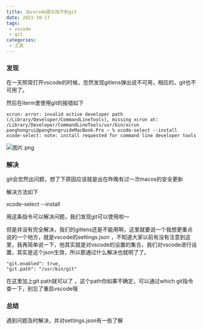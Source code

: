 ```yaml
---
title: 当vscode提示找不到git
date: 2021-10-17
tags:
 - vscode
 - git
categories: 
 - 工具
---
```



### 发现
在一天照常打开vscode的时候，忽然发现gitlens弹出说不可用，相应的，git也不可用了。

然后在iterm里使用git的报错如下
```
xcrun: error: invalid active developer path (/Library/Developer/CommandLineTools), missing xcrun at: /Library/Developer/CommandLineTools/usr/bin/xcrun
panghongrui@panghongruideMacBook-Pro ~ % xcode-select --install
xcode-select: note: install requested for command line developer tools

```

![图片.png](https://p1-juejin.byteimg.com/tos-cn-i-k3u1fbpfcp/dd3238cc227a40549ee90811ec9e2c98~tplv-k3u1fbpfcp-watermark.image)


### 解决


git会忽然出问题，想了下原因应该就是出在昨晚有过一次macos的安全更新

解决方法如下

xcode-select --install

用这条指令可以解决问题，我们发现git可以使用啦～


但是并没有完全解决，我们的gitlens还是不能用啊，这里就要说一个我想更重点说的一个地方，就是vscode的settings.json ，不知道大家以前有没有注意到这里，我再简单说一下，他其实就是对vscode的设置的集合，我们对vscode进行设置，其实是这个json生效，所以那通过什么解决也就明了了。

```
"git.enabled": true,
"git.path": "/usr/bin/git"
```

在这里加上git path就可以了 ，这个path你如果不确定，可以通过which git指令查一下，别忘了重启vscode哦



### 总结

遇到问题及时解决，并对settings.json有一些了解
